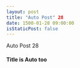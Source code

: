 ```yaml
---
layout: post
title: "Auto Post" 28
date: 1500-01-28 09:00:00
isStaticPost: false
---
```

Auto Post 28
#### Title is Auto too